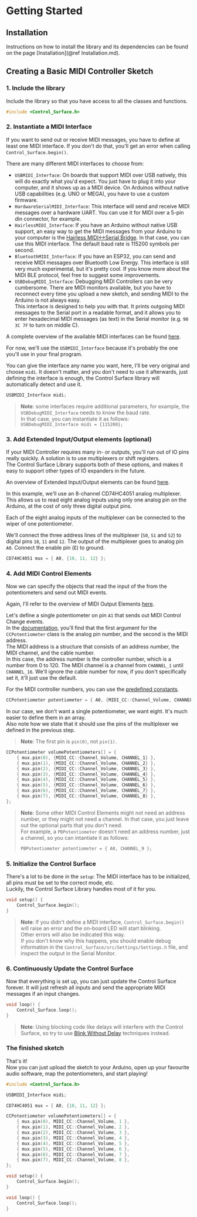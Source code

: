 # Getting Started

## Installation

Instructions on how to install the library and its dependencies can be found 
on the page [Installation](@ref Installation.md).

## Creating a Basic MIDI Controller Sketch

### 1. Include the library

Include the library so that you have access to all the classes and functions.

```cpp
#include <Control_Surface.h>
```

### 2. Instantiate a MIDI Interface

If you want to send out or receive MIDI messages, you have to define at least 
one MIDI interface. If you don't do that, you'll get an error when calling
`Control_Surface.begin()`.

There are many different MIDI interfaces to choose from:

- `USBMIDI_Interface`: On boards that support MIDI over USB natively, this will
do exactly what you'd expect. You just have to plug it into your computer, and
it shows up as a MIDI device. 
On Arduinos without native USB capabilities (e.g. UNO or MEGA), you have to use 
a custom firmware.
- `HardwareSerialMIDI_Interface`: This interface will send and receive MIDI 
messages over a hardware UART. You can use it for MIDI over a 5-pin din 
connector, for example.
- `HairlessMIDI_Interface`: If you have an Arduino without native USB support, 
an easy way to get the MIDI messages from your Arduino to your computer is 
the [Hairless MIDI<->Serial Bridge](https://projectgus.github.io/hairless-midiserial/).
In that case, you can use this MIDI interface. The default baud rate is 115200
symbols per second.
- `BluetoothMIDI_Interface`: If you have an ESP32, you can send and receive MIDI
messages over Bluetooth Low Energy. This interface is still very much
experimental, but it's pretty cool. If you know more about the MIDI BLE
protocol, feel free to suggest some improvements.
- `USBDebugMIDI_Interface`: Debugging MIDI Controllers can be very cumbersome. 
There are MIDI monitors available, but you have to reconnect every time you 
upload a new sketch, and sending MIDI to the Arduino is not always easy.  
This interface is designed to help you with that. It prints outgoing MIDI
messages to the Serial port in a readable format, and it allows you to enter 
hexadecimal MIDI messages (as text) in the Serial monitor 
(e.g. `90 3C 7F` to turn on middle C).

A complete overview of the available MIDI interfaces can be found [here](
https://tttapa.github.io/Control-Surface/Doc/Doxygen/dc/df0/group__MIDIInterfaces.html).

For now, we'll use the `USBMIDI_Interface` because it's probably the one you'll
use in your final program.

You can give the interface any name you want, here, I'll be very original and
choose `midi`. It doesn't matter, and you don't need to use it afterwards, 
just defining the interface is enough, the Control Surface library will 
automatically detect and use it.

```cpp
USBMIDI_Interface midi;
```

> **Note**: some interfaces require additional parameters, for example, 
> the `USBDebugMIDI_Interface` needs to know the baud rate.  
> In that case, you can instantiate it as follows:  
> `USBDebugMIDI_Interface midi = {115200};`

### 3. Add Extended Input/Output elements (optional)

If your MIDI Controller requires many in- or outputs, you'll run out of IO pins
really quickly. A solution is to use multiplexers or shift registers.  
The Control Surface Library supports both of these options, and makes it easy
to support other types of IO expanders in the future.

An overview of Extended Input/Output elements can be found [here](
https://tttapa.github.io/Control-Surface/Doc/Doxygen/d1/d8e/group__ExtIO.html).

In this example, we'll use an 8-channel CD74HC4051 analog multiplexer. This
allows us to read eight analog inputs using only one analog pin on the Arduino,
at the cost of only three digital output pins.

Each of the eight analog inputs of the multiplexer can be connected to the wiper
of one potentiometer.

We'll connect the three address lines of the multiplexer (`S0`, `S1` and `S2`)
to digital pins `10`, `11` and `12`. The output of the multiplexer goes to 
analog pin `A0`. Connect the enable pin (`Ē`) to ground.

```cpp
CD74HC4051 mux = { A0, {10, 11, 12} };
```

### 4. Add MIDI Control Elements

Now we can specify the objects that read the input of the from the 
potentiometers and send out MIDI events.

Again, I'll refer to the overview of MIDI Output Elements [here](
https://tttapa.github.io/Control-Surface/Doc/Doxygen/d7/dcd/group__MIDIOutputElements.html).

Let's define a single potentiometer on pin `A1` that sends out MIDI Control 
Change events.  
In the [documentation](
https://tttapa.github.io/Control-Surface/Doc/Doxygen/db/d32/classCCPotentiometer.html),
you'll find that the first argument for the `CCPotentiometer` class is the 
analog pin number, and the second is the MIDI address.  
The MIDI address is a structure that consists of an address number, 
the MIDI channel, and the cable number.  
In this case, the address number is the controller number, which is a number
from 0 to 120. The MIDI channel is a channel from `CHANNEL_1` until 
`CHANNEL_16`. We'll ignore the cable number for now, if you don't specifically
set it, it'll just use the default.  

For the MIDI controller numbers, you can use the [predefined constants](
https://tttapa.github.io/Control-Surface/Doc/Doxygen/d4/dbe/namespaceMIDI__CC.html).

```cpp
CCPotentiometer potentiometer = { A0, {MIDI_CC::Channel_Volume, CHANNEL_1} };
```

In our case, we don't want a single potentiometer, we want eight. It's much
easier to define them in an array.  
Also note how we state that it should use the pins of the multiplexer we 
defined in the previous step. 

> **Note**: The first pin is `pin(0)`, not `pin(1)`.

```cpp
CCPotentiometer volumePotentiometers[] = {
    { mux.pin(0), {MIDI_CC::Channel_Volume, CHANNEL_1} },
    { mux.pin(1), {MIDI_CC::Channel_Volume, CHANNEL_2} },
    { mux.pin(2), {MIDI_CC::Channel_Volume, CHANNEL_3} },
    { mux.pin(3), {MIDI_CC::Channel_Volume, CHANNEL_4} },
    { mux.pin(4), {MIDI_CC::Channel_Volume, CHANNEL_5} },
    { mux.pin(5), {MIDI_CC::Channel_Volume, CHANNEL_6} },
    { mux.pin(6), {MIDI_CC::Channel_Volume, CHANNEL_7} },
    { mux.pin(7), {MIDI_CC::Channel_Volume, CHANNEL_8} },
};
```

> **Note**: Some other MIDI Control Elements might not need an address number,
> or they might not need a channel. In that case, you just leave out the 
> optional parts that you don't need.  
> For example, a `PBPotentiometer` doesn't need an address number, just a 
> channel, so you can intantiate it as follows:
> ```cpp
> PBPotentiometer potentiometer = { A0, CHANNEL_9 };
> ```

### 5. Initialize the Control Surface

There's a lot to be done in the `setup`: The MIDI interface has to be 
initialized, all pins must be set to the correct mode, etc.  
Luckily, the Control Surface Library
handles most of it for you.

```cpp
void setup() {
    Control_Surface.begin();
}
```

> **Note**: If you didn't define a MIDI interface, `Control_Surface.begin()`
> will raise an error and the on-board LED will start blinking.  
> Other errors will also be indicated this way.  
> If you don't know why this happens, you should enable debug information in 
> the `Control_Surface/src/Settings/Settings.h` file, and inspect the output
> in the Serial Monitor.

### 6. Continuously Update the Control Surface

Now that everything is set up, you can just update the Control Surface forever.
It will just refresh all inputs and send the appropriate MIDI messages if an
input changes.

```cpp
void loop() {
    Control_Surface.loop();
}
```

> **Note**: Using blocking code like delays will interfere with the Control
> Surface, so try to use [Blink Without Delay](https://www.arduino.cc/en/Tutorial/BlinkWithoutDelay) 
> techniques instead.

### The finished sketch

That's it!  
Now you can just upload the sketch to your Arduino, open up your favourite audio
software, map the potentiometers, and start playing!

```cpp
#include <Control_Surface.h>

USBMIDI_Interface midi;

CD74HC4051 mux = { A0, {10, 11, 12} };

CCPotentiometer volumePotentiometers[] = {
    { mux.pin(0), MIDI_CC::Channel_Volume, 1 },
    { mux.pin(1), MIDI_CC::Channel_Volume, 2 },
    { mux.pin(2), MIDI_CC::Channel_Volume, 3 },
    { mux.pin(3), MIDI_CC::Channel_Volume, 4 },
    { mux.pin(4), MIDI_CC::Channel_Volume, 5 },
    { mux.pin(5), MIDI_CC::Channel_Volume, 6 },
    { mux.pin(6), MIDI_CC::Channel_Volume, 7 },
    { mux.pin(7), MIDI_CC::Channel_Volume, 8 },
};

void setup() {
    Control_Surface.begin();
}

void loop() {
    Control_Surface.loop();
}
```